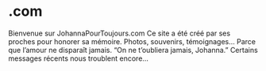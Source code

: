 # .com
Bienvenue sur JohannaPourToujours.com Ce site a été créé par ses proches pour honorer sa mémoire. Photos, souvenirs, témoignages… Parce que l’amour ne disparaît jamais.  “On ne t’oubliera jamais, Johanna.” Certains messages récents nous troublent encore…
